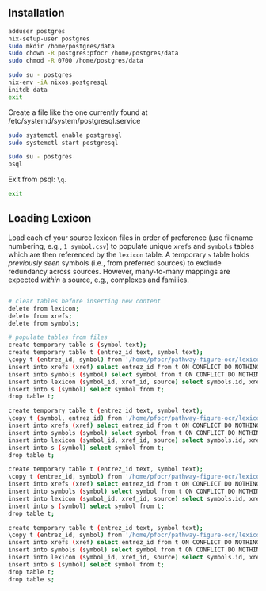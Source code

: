## Installation

```sh
adduser postgres
nix-setup-user postgres
sudo mkdir /home/postgres/data
sudo chown -R postgres:pfocr /home/postgres/data
sudo chmod -R 0700 /home/postgres/data
```

```sh
sudo su - postgres
nix-env -iA nixos.postgresql
initdb data
exit
```

Create a file like the one currently found at /etc/systemd/system/postgresql.service

```sh
sudo systemctl enable postgresql
sudo systemctl start postgresql
```

```sh
sudo su - postgres
psql
```

Exit from psql: `\q`.

```sh
exit
```

## Loading Lexicon 
Load each of your source lexicon files in order of preference (use filename numbering, e.g., ```1_symbol.csv```) to populate unique ```xrefs``` and ```symbols``` tables which are then referenced by the ```lexicon``` table. A temporary ```s``` table holds *previously seen* symbols (i.e., from preferred sources) to exclude redundancy across sources. However, many-to-many mappings are expected *within* a source, e.g., complexes and families.

```sh

# clear tables before inserting new content
delete from lexicon;
delete from xrefs;
delete from symbols;

# populate tables from files
create temporary table s (symbol text);
create temporary table t (entrez_id text, symbol text);
\copy t (entrez_id, symbol) from '/home/pfocr/pathway-figure-ocr/lexicon/1_symbol.csv' with (delimiter ',', format csv, header);
insert into xrefs (xref) select entrez_id from t ON CONFLICT DO NOTHING;
insert into symbols (symbol) select symbol from t ON CONFLICT DO NOTHING;
insert into lexicon (symbol_id, xref_id, source) select symbols.id, xrefs.id,'hgnc_symbol' from t inner join xrefs on xrefs.xref=t.entrez_id inner join symbols on symbols.symbol=t.symbol ON CONFLICT DO NOTHING;
insert into s (symbol) select symbol from t;
drop table t;

create temporary table t (entrez_id text, symbol text);
\copy t (symbol, entrez_id) from '/home/pfocr/pathway-figure-ocr/lexicon/2_bioentities.csv' with (delimiter ',', format csv, header);
insert into xrefs (xref) select entrez_id from t ON CONFLICT DO NOTHING;
insert into symbols (symbol) select symbol from t ON CONFLICT DO NOTHING;
insert into lexicon (symbol_id, xref_id, source) select symbols.id, xrefs.id,'bioentities_symbol' from t inner join xrefs on xrefs.xref=t.entrez_id inner join symbols on symbols.symbol=t.symbol where not exists (select 1 from s where t.symbol = s.symbol) ON CONFLICT DO NOTHING;
insert into s (symbol) select symbol from t;
drop table t;

create temporary table t (entrez_id text, symbol text);
\copy t (entrez_id, symbol) from '/home/pfocr/pathway-figure-ocr/lexicon/3_alias_symbol.csv' with (delimiter ',', format csv, header);
insert into xrefs (xref) select entrez_id from t ON CONFLICT DO NOTHING;
insert into symbols (symbol) select symbol from t ON CONFLICT DO NOTHING;
insert into lexicon (symbol_id, xref_id, source) select symbols.id, xrefs.id,'hgnc_alias_symbol' from t inner join xrefs on xrefs.xref=t.entrez_id inner join symbols on symbols.symbol=t.symbol where not exists (select 1 from s where t.symbol = s.symbol) ON CONFLICT DO NOTHING;
insert into s (symbol) select symbol from t;
drop table t;

create temporary table t (entrez_id text, symbol text);
\copy t (entrez_id, symbol) from '/home/pfocr/pathway-figure-ocr/lexicon/4_prev_symbol.csv' with (delimiter ',', format csv, header);
insert into xrefs (xref) select entrez_id from t ON CONFLICT DO NOTHING;
insert into symbols (symbol) select symbol from t ON CONFLICT DO NOTHING;
insert into lexicon (symbol_id, xref_id, source) select symbols.id, xrefs.id,'hgnc_prev_symbol' from t inner join xrefs on xrefs.xref=t.entrez_id inner join symbols on symbols.symbol=t.symbol where not exists (select 1 from s where t.symbol = s.symbol) ON CONFLICT DO NOTHING;
insert into s (symbol) select symbol from t;
drop table t;
drop table s;
```

